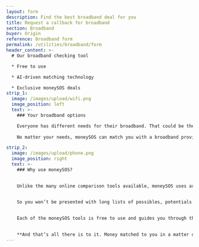 ```yaml
---
layout: form
description: Find the best broadband deal for you
title: Request a callback for broadband
section: Broadband
buyer: Origin
reference: Broadband form
permalink: /utilities/broadband/form
header_content: >- 
  # Our broadband checking tool

  * Free to use

  * AI-driven matching technology

  * Exclusive moneySOS deals
strip_1:
  image: /images/upload/wifi.png
  image_position: left
  text: >-
    ### Your broadband options

    Everyone has different needs for their broadband. That could be the highest speed for HD streaming and online gaming, or just a reliable service at an agreeable price. 
    
    No matter your needs, moneySOS can match you with a broadband provider today.

strip_2:
  image: /images/upload/phone.png
  image_position: right
  text: >-
    ### Why use moneySOS?

    
    Unlike the many online comparison tools available, moneySOS uses artificial intelligence to understand exactly what you’re looking for and then find your most likely money match. 

    
    So you won’t be presented with long lists of possibles, potentials and probables. Instead, our technology does all of that work for you instantly, connecting you directly to what suits you best, right away.

    
    Each of the moneySOS tools is free to use and guides you through the process in quick, easy steps. By answering a few simple questions, you’re matched with a specific supplier, product or service, based on cost, customer reviews or location.

    
    **And that’s all there is to it. Money matched to you in a matter of minutes.**
---
```

